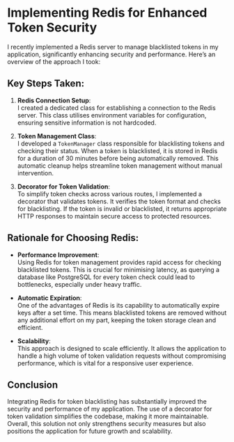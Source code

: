 # Implementing Redis for Enhanced Token Security

I recently implemented a Redis server to manage blacklisted tokens in my application, significantly enhancing security and performance. Here’s an overview of the approach I took:

## Key Steps Taken:

1. **Redis Connection Setup**:  
   I created a dedicated class for establishing a connection to the Redis server. This class utilises environment variables for configuration, ensuring sensitive information is not hardcoded.

2. **Token Management Class**:  
   I developed a `TokenManager` class responsible for blacklisting tokens and checking their status. When a token is blacklisted, it is stored in Redis for a duration of 30 minutes before being automatically removed. This automatic cleanup helps streamline token management without manual intervention.

3. **Decorator for Token Validation**:  
   To simplify token checks across various routes, I implemented a decorator that validates tokens. It verifies the token format and checks for blacklisting. If the token is invalid or blacklisted, it returns appropriate HTTP responses to maintain secure access to protected resources.

## Rationale for Choosing Redis:

- **Performance Improvement**:  
   Using Redis for token management provides rapid access for checking blacklisted tokens. This is crucial for minimising latency, as querying a database like PostgreSQL for every token check could lead to bottlenecks, especially under heavy traffic.

- **Automatic Expiration**:  
   One of the advantages of Redis is its capability to automatically expire keys after a set time. This means blacklisted tokens are removed without any additional effort on my part, keeping the token storage clean and efficient.

- **Scalability**:  
   This approach is designed to scale efficiently. It allows the application to handle a high volume of token validation requests without compromising performance, which is vital for a responsive user experience.

## Conclusion

Integrating Redis for token blacklisting has substantially improved the security and performance of my application. The use of a decorator for token validation simplifies the codebase, making it more maintainable. Overall, this solution not only strengthens security measures but also positions the application for future growth and scalability.
